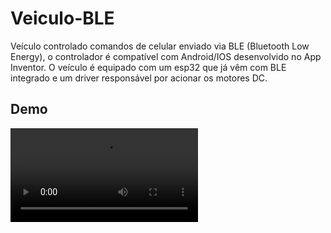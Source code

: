 # Veiculo-BLE
Veículo controlado comandos de celular enviado via BLE (Bluetooth Low Energy), o controlador é compatível com Android/IOS desenvolvido no App Inventor. O veículo é equipado com um esp32 que já vêm com BLE integrado e um driver responsável por acionar os motores DC. 

## Demo
![](recursos/demo1.mp4)
